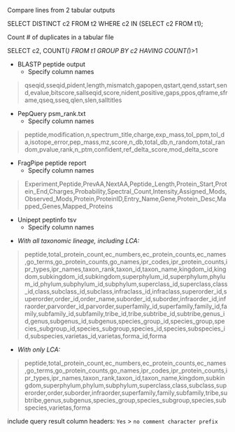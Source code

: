 Compare lines from 2 tabular outputs

SELECT DISTINCT c2 FROM t2 WHERE c2 IN (SELECT c2 FROM t1);

Count # of duplicates in a tabular file

SELECT c2, COUNT(*) FROM t1 GROUP BY c2 HAVING COUNT(*)>1


* BLASTP peptide output
  * Specify column names
> qseqid,sseqid,pident,length,mismatch,gapopen,qstart,qend,sstart,send,evalue,bitscore,sallseqid,score,nident,positive,gaps,ppos,qframe,sframe,qseq,sseq,qlen,slen,salltitles

* PepQuery psm_rank.txt
  * Specify column names
> peptide,modification,n,spectrum_title,charge,exp_mass,tol_ppm,tol_da,isotope_error,pep_mass,mz,score,n_db,total_db,n_random,total_random,pvalue,rank,n_ptm,confident,ref_delta_score,mod_delta_score

* FragPipe peptide report
  * Specify column names
> Experiment,Peptide,PrevAA,NextAA,Peptide_Length,Protein_Start,Protein_End,Charges,Probability,Spectral_Count,Intensity,Assigned_Mods,Observed_Mods,Protein,ProteinID,Entry_Name,Gene,Protein_Desc,Mapped_Genes,Mapped_Proteins  

* Unipept peptinfo tsv
  * Specify column names
- *With all taxonomic lineage, including LCA:*
> peptide,total_protein_count,ec_numbers,ec_protein_counts,ec_names,go_terms,go_protein_counts,go_names,ipr_codes,ipr_protein_counts,ipr_types,ipr_names,taxon_rank,taxon_id,taxon_name,kingdom_id,kingdom,subkingdom_id,subkingdom,superphylum_id,superphylum,phylum_id,phylum,subphylum_id,subphylum,superclass_id,superclass,class_id,class,subclass_id,subclass,infraclass_id,infraclass,superorder_id,superorder,order_id,order_name,suborder_id,suborder,infraorder_id,infraorder,parvorder_id,parvorder,superfamily_id,superfamily,family_id,family,subfamily_id,subfamily,tribe_id,tribe,subtribe_id,subtribe,genus_id,genus,subgenus_id,subgenus,species_group_id,species_group,species_subgroup_id,species_subgroup,species_id,species,subspecies_id,subspecies,varietas_id,varietas,forma_id,forma
 - *With only LCA:*
> peptide,total_protein_count,ec_numbers,ec_protein_counts,ec_names,go_terms,go_protein_counts,go_names,ipr_codes,ipr_protein_counts,ipr_types,ipr_names,taxon_rank,taxon_id,taxon_name,kingdom,subkingdom,superphylum,phylum,subphylum,superclass,class,subclass,superorder,order,suborder,infraorder,superfamily,family,subfamily,tribe,subtribe,genus,subgenus,species_group,species_subgroup,species,subspecies,varietas,forma

include query result column headers: `Yes` > `no comment character prefix`
